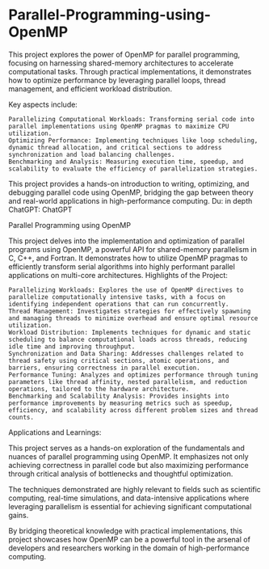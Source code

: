 # Parallel-Programming-using-OpenMP


This project explores the power of OpenMP for parallel programming, focusing on harnessing shared-memory architectures to accelerate computational tasks. Through practical implementations, it demonstrates how to optimize performance by leveraging parallel loops, thread management, and efficient workload distribution.

Key aspects include:

    Parallelizing Computational Workloads: Transforming serial code into parallel implementations using OpenMP pragmas to maximize CPU utilization.
    Optimizing Performance: Implementing techniques like loop scheduling, dynamic thread allocation, and critical sections to address synchronization and load balancing challenges.
    Benchmarking and Analysis: Measuring execution time, speedup, and scalability to evaluate the efficiency of parallelization strategies.

This project provides a hands-on introduction to writing, optimizing, and debugging parallel code using OpenMP, bridging the gap between theory and real-world applications in high-performance computing.
Du:
in depth
ChatGPT:
ChatGPT

Parallel Programming using OpenMP

This project delves into the implementation and optimization of parallel programs using OpenMP, a powerful API for shared-memory parallelism in C, C++, and Fortran. It demonstrates how to utilize OpenMP pragmas to efficiently transform serial algorithms into highly performant parallel applications on multi-core architectures.
Highlights of the Project:

    Parallelizing Workloads: Explores the use of OpenMP directives to parallelize computationally intensive tasks, with a focus on identifying independent operations that can run concurrently.
    Thread Management: Investigates strategies for effectively spawning and managing threads to minimize overhead and ensure optimal resource utilization.
    Workload Distribution: Implements techniques for dynamic and static scheduling to balance computational loads across threads, reducing idle time and improving throughput.
    Synchronization and Data Sharing: Addresses challenges related to thread safety using critical sections, atomic operations, and barriers, ensuring correctness in parallel execution.
    Performance Tuning: Analyzes and optimizes performance through tuning parameters like thread affinity, nested parallelism, and reduction operations, tailored to the hardware architecture.
    Benchmarking and Scalability Analysis: Provides insights into performance improvements by measuring metrics such as speedup, efficiency, and scalability across different problem sizes and thread counts.

Applications and Learnings:

This project serves as a hands-on exploration of the fundamentals and nuances of parallel programming using OpenMP. It emphasizes not only achieving correctness in parallel code but also maximizing performance through critical analysis of bottlenecks and thoughtful optimization.

The techniques demonstrated are highly relevant to fields such as scientific computing, real-time simulations, and data-intensive applications where leveraging parallelism is essential for achieving significant computational gains.

By bridging theoretical knowledge with practical implementations, this project showcases how OpenMP can be a powerful tool in the arsenal of developers and researchers working in the domain of high-performance computing.
